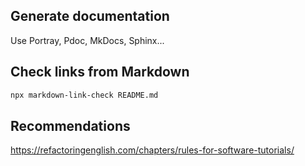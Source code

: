 ## Generate documentation

Use Portray, Pdoc, MkDocs, Sphinx...

## Check links from Markdown

```bash
npx markdown-link-check README.md
```


## Recommendations

https://refactoringenglish.com/chapters/rules-for-software-tutorials/
